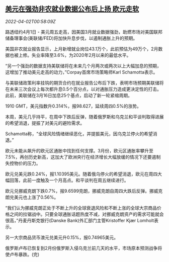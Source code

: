 <!--1648863062000-->
[美元在强劲非农就业数据公布后上扬 欧元走软](https://cn.reuters.com/article/global-fx-ny-us-payroll-0402-idCNKCS2LU012)
------

<div><i>2022-04-02T00:58:09Z</i></div><p>路透纽约4月1日 - 美元周五走高，因美国3月就业数据强劲，助燃市场对美国联邦储备理事会(美联储/FED)将加快升息步伐，以遏制通胀上升的预期。</p><p>美国非农就业报告显示，上月新增就业岗位43.1万个，此前预估为49万个，2月数据也被上修。失业率降至3.6%，为2020年2月以来的最低水平。</p><p>“另一个强劲的数据支持美联储将在未来几个月两次或两次以上大幅加息的预期，这增加了推动美元走高的动力，”Corpay首席市场策略师Karl Schamotta表示。</p><p>与美联储政策利率挂钩的期货合约在就业报告公布后下跌，表明市场预期美联储将在未来三次会议上每次都升息0.5个百分点，以对通胀压力造成更决定性的打击。此前，美联储在3月16日加息25个基点，启动了新一轮紧缩周期。</p><p>1910 GMT，美元指数升0.314%，报98.627，延续周四0.5%的涨势。</p><p>本周，美元几乎持平，在周中下跌后反弹，随着俄罗斯和乌克兰和平谈判取得进展的希望消退，提振了对美元的避险需求。</p><p>Schamotta称，“全球风险情绪继续恶化，并提振美元，因乌克兰停火的希望消退。”</p><p>欧元未能从飙升的欧元区通胀中找到任何支撑。3月份，欧元区通胀率攀升至7.5%，再创历史新高，这加大了欧洲央行在经济增长大幅放缓的情况下还要遏制失控物价的压力。</p><p>欧元兑美元跌0.24%，报1.10395美元。随着俄乌停火的希望消退，欧元在周四大幅回落，此前一度触及一个月高点。和平谈判在周五继续进行。</p><p>欧元兑挪威克朗下跌0.7%，报9.6599克朗，挪威克朗自周四大跌后反弹。挪威克朗兑美元也上涨了0.56%。</p><p>“我们认为挪威克朗正处于不断上升的全球衰退风险和不断上涨的全球大宗商品价格之间的拉锯战中。只要全球通胀话题热度不减，对挪威克朗资产的需求可能就会很高，”丹麦丹斯克银行(Danske Bank)外汇部门主管Kristoffer Kjær Lomholt表示。</p><p>另一大宗商品货币澳元兑美元升0.15%，报0.74965美元。</p><p>俄罗斯卢布已恢复到2月份俄罗斯入侵乌克兰前几天的水平，市场原本预测战争将使卢布暴跌。(完)</p>

